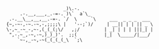 
                         _)\.-.                                
         .-.__,___,_.-=-. )\`  a`\_                            
     .-.__\__,__,__.-=-. `/  \     `\     ___  _ _ _  ___      
    {~,-~-,-~.-~,-,;;;;\ |   '--;`)/     | __|| | | || _ \     
    \-,~_-~_-,~-,(_(_(;\/   ,;/         | _| | | | |||_| |     
     ",-.~_,-~,-~,)_)_)'.  ;;(          |_|  \_____/|___/     
        `~-,_-~,-~(_(_(_(_\  `;\                              
